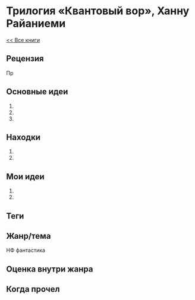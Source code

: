 # Трилогия «Квантовый вор», Ханну Райаниеми

[<< Все книги](../README.md)

## Рецензия

Пр


## Основные идеи

1. 

2. 

3. 


## Находки

1. 

2. 



## Мои идеи

1. 

2. 


## Теги



## Жанр/тема

НФ фантастика

## Оценка внутри жанра



## Когда прочел

